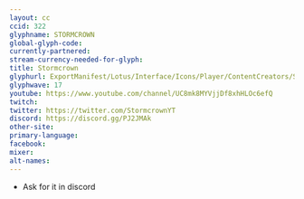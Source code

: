 ```yaml
---
layout: cc
ccid: 322
glyphname: STORMCROWN
global-glyph-code:
currently-partnered:
stream-currency-needed-for-glyph:
title: Stormcrown
glyphurl: ExportManifest/Lotus/Interface/Icons/Player/ContentCreators/Stormcrown.png
glyphwave: 17
youtube: https://www.youtube.com/channel/UC8mk8MYVjjDf8xhHLOc6efQ
twitch:
twitter: https://twitter.com/StormcrownYT
discord: https://discord.gg/PJ2JMAk
other-site:
primary-language:
facebook:
mixer:
alt-names:
---
```

* Ask for it in discord
